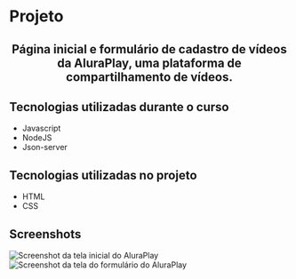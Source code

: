 <h1>Projeto</h1>
<h2 align="center">Página inicial e formulário de cadastro de vídeos da AluraPlay, uma plataforma de compartilhamento de vídeos.</h2>

## Tecnologias utilizadas durante o curso
* Javascript
* NodeJS
* Json-server

## Tecnologias utilizadas no projeto
* HTML
* CSS

## Screenshots
![Screenshot da tela inicial do AluraPlay](https://imgur.com/aymxEsh.png)
![Screenshot da tela do formulário do AluraPlay](https://imgur.com/ShNADf2.png)
